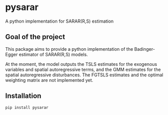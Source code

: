 # pysarar
A python implementation for SARAR(R,S) estimation

## Goal of the project
This package aims to provide a python implementation of the Badinger-Egger estimator of SARAR(R,S) models.

At the moment, the model outputs the TSLS estimates for the exogenous variables and spatial autoregressive terms, and the GMM estimates for the spatial autoregressive disturbances. The FGTSLS estimates and the optimal weighting matrix are not implemented yet.

## Installation

`pip install pysarar`
